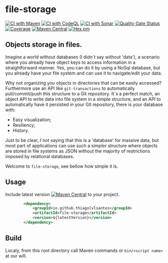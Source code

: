 # file-storage

[![CI with Maven](https://github.com/thiagolvlsantos/file-storage/actions/workflows/maven.yml/badge.svg)](https://github.com/thiagolvlsantos/file-storage/actions/workflows/maven.yml)
[![CI with CodeQL](https://github.com/thiagolvlsantos/file-storage/actions/workflows/codeql.yml/badge.svg)](https://github.com/thiagolvlsantos/file-storage/actions/workflows/codeql.yml)
[![CI with Sonar](https://github.com/thiagolvlsantos/file-storage/actions/workflows/sonar.yml/badge.svg)](https://github.com/thiagolvlsantos/file-storage/actions/workflows/sonar.yml)
[![Quality Gate Status](https://sonarcloud.io/api/project_badges/measure?project=thiagolvlsantos_file-storage&metric=alert_status)](https://sonarcloud.io/dashboard?id=thiagolvlsantos_file-storage)
[![Coverage](https://sonarcloud.io/api/project_badges/measure?project=thiagolvlsantos_file-storage&metric=coverage)](https://sonarcloud.io/dashboard?id=thiagolvlsantos_file-storage)
[![Maven Central](https://maven-badges.herokuapp.com/maven-central/io.github.thiagolvlsantos/file-storage/badge.svg)](https://repo1.maven.org/maven2/io/github/thiagolvlsantos/file-storage/)
[![Hex.pm](https://img.shields.io/hexpm/l/plug.svg)](http://www.apache.org/licenses/LICENSE-2.0)


## Objects storage in files.

Imagine a world without databases (I didn`t say without 'data'), a scenario where you already have object keys to access information in a straightforward manner. Yes, you can do it by using a NoSql database, but you already have your file system and can use it to navigate/edit your data. 

Why not organizing you objects in directories that can be easily accessed? Furthermore use an API like ``git-transactions`` to automatically pull/commit/push this structure to a Git repository. It`s a perfect match, an object API to write data into file system in a simple structure, and an API to automatically have it persisted in your Git repository, there is your database with:
- Easy visualization;
- Resiliency;
- History.

Just to be clear, I`not saying that this is a 'database' for massive data, but most part of applications can use such a simpler structure where objects are stored in file systems as JSON without the majority of restrictions imposed by relational databases.

Welcome to ``file-storage``, see bellow how simple it is.

## Usage

Include latest version [![Maven Central](https://maven-badges.herokuapp.com/maven-central/io.github.thiagolvlsantos/file-storage/badge.svg)](https://repo1.maven.org/maven2/io/github/thiagolvlsantos/file-storage/) to your project.

```xml
		<dependency>
			<groupId>io.github.thiagolvlsantos</groupId>
			<artifactId>file-storage</artifactId>
			<version>${latestVersion}</version>
		</dependency>
```

## Build

Localy, from this root directory call Maven commands or `bin/<script name>` at our will.
